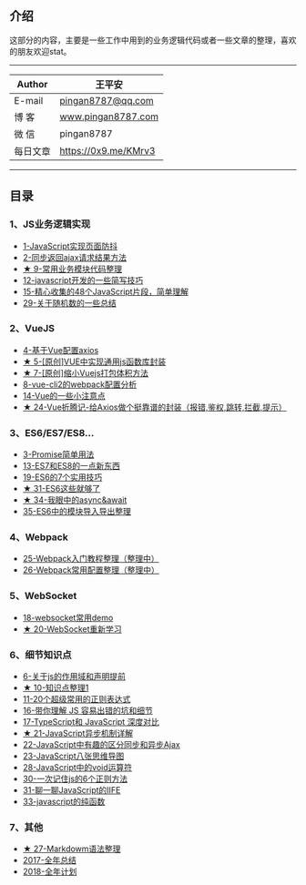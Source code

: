 ## 介绍
这部分的内容，主要是一些工作中用到的业务逻辑代码或者一些文章的整理，喜欢的朋友欢迎stat。  
****
|Author|王平安|
|---|---
|E-mail|pingan8787@qq.com
|博  客|www.pingan8787.com
|微  信|pingan8787
|每日文章|https://0x9.me/KMrv3
****

## 目录
### 1、JS业务逻辑实现
* [1-JavaScript实现页面防抖](https://github.com/pingan8787/Leo-JavaScript/blob/master/1-JavaScript%E5%AE%9E%E7%8E%B0%E9%A1%B5%E9%9D%A2%E9%98%B2%E6%8A%96.md)  
* [2-同步返回ajax请求结果方法](https://github.com/pingan8787/Leo-JavaScript/blob/master/2-%E5%90%8C%E6%AD%A5%E8%BF%94%E5%9B%9Eajax%E8%AF%B7%E6%B1%82%E7%BB%93%E6%9E%9C%E6%96%B9%E6%B3%95.md)  
* [★ 9-常用业务模块代码整理](https://github.com/pingan8787/Leo-JavaScript/blob/master/9-%E5%B8%B8%E7%94%A8%E4%B8%9A%E5%8A%A1%E6%A8%A1%E5%9D%97%E4%BB%A3%E7%A0%81%E6%95%B4%E7%90%86.md)  
* [12-javascript开发的一些简写技巧](https://github.com/pingan8787/Leo-JavaScript/blob/master/12-javascript%E5%BC%80%E5%8F%91%E7%9A%84%E4%B8%80%E4%BA%9B%E7%AE%80%E5%86%99%E6%8A%80%E5%B7%A7.md)  
* [15-精心收集的48个JavaScript片段，简单理解](https://github.com/pingan8787/Leo-JavaScript/blob/master/15-%E7%B2%BE%E5%BF%83%E6%94%B6%E9%9B%86%E7%9A%8448%E4%B8%AAJavaScript%E7%89%87%E6%AE%B5%EF%BC%8C%E7%AE%80%E5%8D%95%E7%90%86%E8%A7%A3.md)  
* [29-关于随机数的一些总结](https://github.com/pingan8787/Leo-JavaScript/blob/master/29-%E5%85%B3%E4%BA%8E%E9%9A%8F%E6%9C%BA%E6%95%B0%E7%9A%84%E4%B8%80%E4%BA%9B%E6%80%BB%E7%BB%93.md)

### 2、VueJS
* [4-基于Vue配置axios](https://github.com/pingan8787/Leo-JavaScript/blob/master/4-%E5%9F%BA%E4%BA%8EVue%E9%85%8D%E7%BD%AEaxios.md)  
* [★ 5-[原创]VUE中实现通用js函数库封装](https://github.com/pingan8787/Leo-JavaScript/blob/master/5-%5B%E5%8E%9F%E5%88%9B%5DVUE%E4%B8%AD%E5%AE%9E%E7%8E%B0%E9%80%9A%E7%94%A8js%E5%87%BD%E6%95%B0%E5%BA%93%E5%B0%81%E8%A3%85.md)  
* [★ 7-[原创]缩小Vuejs打包体积方法](https://github.com/pingan8787/Leo-JavaScript/blob/master/7-%5B%E5%8E%9F%E5%88%9B%5D%E7%BC%A9%E5%B0%8FVuejs%E6%89%93%E5%8C%85%E4%BD%93%E7%A7%AF%E6%96%B9%E6%B3%95.md)  
* [8-vue-cli2的webpack配置分析](https://github.com/pingan8787/Leo-JavaScript/blob/master/8-vue-cli2%E7%9A%84webpack%E9%85%8D%E7%BD%AE%E5%88%86%E6%9E%90.md)  
* [14-Vue的一些小注意点](https://github.com/pingan8787/Leo-JavaScript/blob/master/14-Vue%E7%9A%84%E4%B8%80%E4%BA%9B%E5%B0%8F%E6%B3%A8%E6%84%8F%E7%82%B9.md)  
* [★ 24-Vue折腾记-给Axios做个挺靠谱的封装（报错,鉴权,跳转,拦截,提示）](https://github.com/pingan8787/Leo-JavaScript/blob/master/24-Vue%E6%8A%98%E8%85%BE%E8%AE%B0-%E7%BB%99Axios%E5%81%9A%E4%B8%AA%E6%8C%BA%E9%9D%A0%E8%B0%B1%E7%9A%84%E5%B0%81%E8%A3%85%EF%BC%88%E6%8A%A5%E9%94%99%2C%E9%89%B4%E6%9D%83%2C%E8%B7%B3%E8%BD%AC%2C%E6%8B%A6%E6%88%AA%2C%E6%8F%90%E7%A4%BA%EF%BC%89.md)

### 3、ES6/ES7/ES8...
* [3-Promise简单用法](https://github.com/pingan8787/Leo-JavaScript/blob/master/3-Promise%E7%AE%80%E5%8D%95%E7%94%A8%E6%B3%95.md)  
* [13-ES7和ES8的一点新东西](https://github.com/pingan8787/Leo-JavaScript/blob/master/13-ES7%E5%92%8CES8%E7%9A%84%E4%B8%80%E7%82%B9%E6%96%B0%E4%B8%9C%E8%A5%BF.md)  
* [19-ES6的7个实用技巧](https://github.com/pingan8787/Leo-JavaScript/blob/master/19-ES6%E7%9A%847%E4%B8%AA%E5%AE%9E%E7%94%A8%E6%8A%80%E5%B7%A7.md)  
* [★ 31-ES6这些就够了](https://github.com/pingan8787/Leo-JavaScript/blob/master/31-ES6%E8%BF%99%E4%BA%9B%E5%B0%B1%E5%A4%9F%E4%BA%86.md)
* [★ 34-我眼中的async&await](https://github.com/pingan8787/Leo-JavaScript/blob/master/34-%E6%88%91%E7%9C%BC%E4%B8%AD%E7%9A%84async%26await.md)
* [35-ES6中的模块导入导出整理](https://github.com/pingan8787/Leo-JavaScript/blob/master/35-ES6%E4%B8%AD%E7%9A%84%E6%A8%A1%E5%9D%97%E5%AF%BC%E5%85%A5%E5%AF%BC%E5%87%BA%E6%95%B4%E7%90%86.md)

### 4、Webpack
* [25-Webpack入门教程整理（整理中）](https://github.com/pingan8787/Leo-JavaScript/blob/master/25-Webpack%E5%85%A5%E9%97%A8%E6%95%99%E7%A8%8B%E6%95%B4%E7%90%86%EF%BC%88%E6%95%B4%E7%90%86%E4%B8%AD%EF%BC%89.md)
* [26-Webpack常用配置整理（整理中）](https://github.com/pingan8787/Leo-JavaScript/blob/master/26-Webpack%E5%B8%B8%E7%94%A8%E9%85%8D%E7%BD%AE%E6%95%B4%E7%90%86%EF%BC%88%E6%95%B4%E7%90%86%E4%B8%AD%EF%BC%89.md)

### 5、WebSocket
* [18-websocket常用demo](https://github.com/pingan8787/Leo-JavaScript/blob/master/18-websocket%E5%B8%B8%E7%94%A8demo.md)  
* [★ 20-WebSocket重新学习](https://github.com/pingan8787/Leo-JavaScript/blob/master/20-WebSocket%E9%87%8D%E6%96%B0%E5%AD%A6%E4%B9%A0.md)  

### 6、细节知识点
* [6-关于js的作用域和声明提前](https://github.com/pingan8787/Leo-JavaScript/blob/master/6-%E5%85%B3%E4%BA%8Ejs%E7%9A%84%E4%BD%9C%E7%94%A8%E5%9F%9F%E5%92%8C%E5%A3%B0%E6%98%8E%E6%8F%90%E5%89%8D.md)  
* [★ 10-知识点整理1](https://github.com/pingan8787/Leo-JavaScript/blob/master/10-%E7%9F%A5%E8%AF%86%E7%82%B9%E6%95%B4%E7%90%861.md)  
* [11-20个超级常用的正则表达式](https://github.com/pingan8787/Leo-JavaScript/blob/master/11-20%E4%B8%AA%E8%B6%85%E7%BA%A7%E5%B8%B8%E7%94%A8%E7%9A%84%E6%AD%A3%E5%88%99%E8%A1%A8%E8%BE%BE%E5%BC%8F.md)  
* [16-带你理解 JS 容易出错的坑和细节](https://github.com/pingan8787/Leo-JavaScript/blob/master/16-%E5%B8%A6%E4%BD%A0%E7%90%86%E8%A7%A3%20JS%20%E5%AE%B9%E6%98%93%E5%87%BA%E9%94%99%E7%9A%84%E5%9D%91%E5%92%8C%E7%BB%86%E8%8A%82.md)  
* [17-TypeScript和 JavaScript 深度对比](https://github.com/pingan8787/Leo-JavaScript/blob/master/17-TypeScript%E5%92%8C%20JavaScript%20%E6%B7%B1%E5%BA%A6%E5%AF%B9%E6%AF%94.md)  
* [★ 21-JavaScript异步机制详解](https://github.com/pingan8787/Leo-JavaScript/blob/master/21-JavaScript%E5%BC%82%E6%AD%A5%E6%9C%BA%E5%88%B6%E8%AF%A6%E8%A7%A3.md)  
* [22-JavaScript中有趣的区分同步和异步Ajax](https://github.com/pingan8787/Leo-JavaScript/blob/master/22-JavaScript%E4%B8%AD%E6%9C%89%E8%B6%A3%E7%9A%84%E5%8C%BA%E5%88%86%E5%90%8C%E6%AD%A5%E5%92%8C%E5%BC%82%E6%AD%A5Ajax.md)  
* [23-JavaScript八张思维导图](https://github.com/pingan8787/Leo-JavaScript/blob/master/23-JavaScript%E5%85%AB%E5%BC%A0%E6%80%9D%E7%BB%B4%E5%AF%BC%E5%9B%BE.md)
* [28-JavaScript中的void运算符](https://github.com/pingan8787/Leo-JavaScript/blob/master/28-JavaScript%E4%B8%AD%E7%9A%84void%E8%BF%90%E7%AE%97%E7%AC%A6.md)
* [30-一次记住js的6个正则方法](https://github.com/pingan8787/Leo-JavaScript/blob/master/30-%E4%B8%80%E6%AC%A1%E8%AE%B0%E4%BD%8Fjs%E7%9A%846%E4%B8%AA%E6%AD%A3%E5%88%99%E6%96%B9%E6%B3%95.md)
* [31-聊一聊JavaScript的IIFE](https://github.com/pingan8787/Leo-JavaScript/blob/master/32-%E8%81%8A%E4%B8%80%E8%81%8AJavaScript%E7%9A%84IIFE.md)
* [33-javascript的纯函数](https://github.com/pingan8787/Leo-JavaScript/blob/master/33-javascript%E7%9A%84%E7%BA%AF%E5%87%BD%E6%95%B0.md)
### 7、其他
* [★ 27-Markdowm语法整理](https://github.com/pingan8787/Leo-JavaScript/blob/master/27-Markdowm%E8%AF%AD%E6%B3%95%E6%95%B4%E7%90%86.md)
* [2017-全年总结](https://github.com/pingan8787/Leo-JavaScript/blob/master/2017-%E5%85%A8%E5%B9%B4%E6%80%BB%E7%BB%93.md)
* [2018-全年计划](https://github.com/pingan8787/Leo-JavaScript/blob/master/2018-%E5%85%A8%E5%B9%B4%E8%AE%A1%E5%88%92.md) 